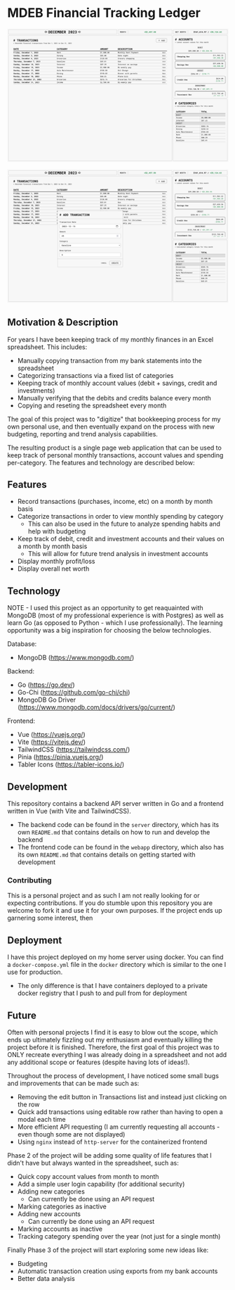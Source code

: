 # MDEB Financial Tracking Ledger

![Financial dashboard screenshot](images/dashboard.png)

![Adding a transaction](images/add_transaction.png)

## Motivation & Description

For years I have been keeping track of my monthly finances in an Excel spreadsheet. This includes:
- Manually copying transaction from my bank statements into the spreadsheet
- Categorizing transactions via a fixed list of categories
- Keeping track of monthly account values (debit + savings, credit and investments)
- Manually verifying that the debits and credits balance every month
- Copying and reseting the spreadsheet every month

The goal of this project was to "digitize" that bookkeeping process for my own personal use, and then eventually expand on the process with new budgeting, reporting and trend analysis capabilities.

The resulting product is a single page web application that can be used to keep track of personal monthly transactions, account values and spending per-category. The features and technology are described below:

## Features

- Record transactions (purchases, income, etc) on a month by month basis
- Categorize transactions in order to view monthly spending by category
    - This can also be used in the future to analyze spending habits and help with budgeting
- Keep track of debit, credit and investment accounts and their values on a month by month basis
    - This will allow for future trend analysis in investment accounts
- Display monthly profit/loss
- Display overall net worth

## Technology

NOTE - I used this project as an opportunity to get reaquainted with MongoDB (most of my professional experience is with Postgres) as well as learn Go (as opposed to Python - which I use professionally). The learning opportunity was a big inspiration for choosing the below technologies.

Database:
- MongoDB (https://www.mongodb.com/)

Backend:
- Go (https://go.dev/)
- Go-Chi (https://github.com/go-chi/chi)
- MongoDB Go Driver (https://www.mongodb.com/docs/drivers/go/current/)

Frontend:
- Vue (https://vuejs.org/)
- Vite (https://vitejs.dev/)
- TailwindCSS (https://tailwindcss.com/)
- Pinia (https://pinia.vuejs.org/)
- Tabler Icons (https://tabler-icons.io/)

## Development

This repository contains a backend API server written in Go and a frontend written in Vue (with Vite and TailwindCSS).
- The backend code can be found in the `server` directory, which has its own `README.md` that contains details on how to run and develop the backend
- The frontend code can be found in the `webapp` directory, which also has its own `README.md` that contains details on getting started with development

### Contributing

This is a personal project and as such I am not really looking for or expecting contributions. If you do stumble upon this repository you are welcome to fork it and use it for your own purposes. If the project ends up garnering some interest, then 

## Deployment

I have this project deployed on my home server using docker. You can find a `docker-compose.yml` file in the `docker` directory which is similar to the one I use for production.
- The only difference is that I have containers deployed to a private docker registry that I push to and pull from for deployment

## Future

Often with personal projects I find it is easy to blow out the scope, which ends up ultimately fizzling out my enthusiasm and eventually killing the project before it is finished. Therefore, the first goal of this project was to ONLY recreate everything I was already doing in a spreadsheet and not add any additional scope or features (despite having lots of ideas!).

Throughout the process of development, I have noticed some small bugs and improvements that can be made such as:
- Removing the edit button in Transactions list and instead just clicking on the row
- Quick add transactions using editable row rather than having to open a modal each time
- More efficient API requesting (I am currently requesting all accounts - even though some are not displayed)
- Using `nginx` instead of `http-server` for the containerized frontend

Phase 2 of the project will be adding some quality of life features that I didn't have but always wanted in the spreadsheet, such as:
- Quick copy account values from month to month
- Add a simple user login capability (for additional security)
- Adding new categories
    - Can currently be done using an API request
- Marking categories as inactive
- Adding new accounts
    - Can currently be done using an API request
- Marking accounts as inactive
- Tracking category spending over the year (not just for a single month)

Finally Phase 3 of the project will start exploring some new ideas like:
- Budgeting
- Automatic transaction creation using exports from my bank accounts
- Better data analysis

